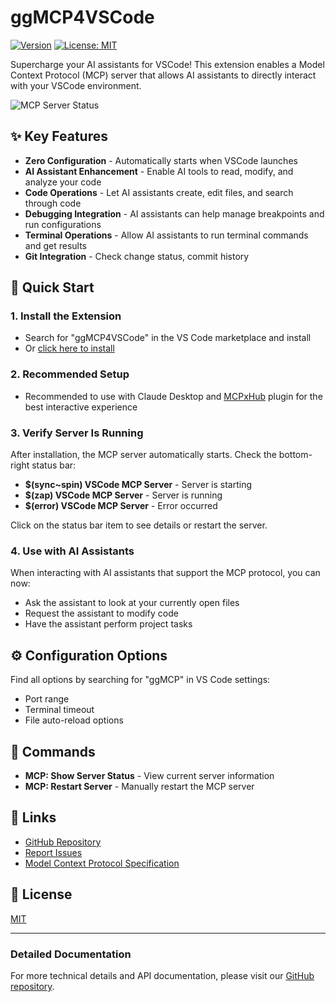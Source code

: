 # ggMCP4VSCode

[![Version](https://img.shields.io/badge/version-1.0.2-blue.svg)](https://github.com/bugstan/ggMCP4VSCode)
[![License: MIT](https://img.shields.io/badge/License-MIT-yellow.svg)](https://github.com/bugstan/ggMCP4VSCode/blob/main/LICENSE)

Supercharge your AI assistants for VSCode! This extension enables a Model Context Protocol (MCP) server that allows AI assistants to directly interact with your VSCode environment.

![MCP Server Status](https://raw.githubusercontent.com/bugstan/ggMCP4VSCode/main/images/status-bar.png)

## ✨ Key Features

- **Zero Configuration** - Automatically starts when VSCode launches
- **AI Assistant Enhancement** - Enable AI tools to read, modify, and analyze your code
- **Code Operations** - Let AI assistants create, edit files, and search through code
- **Debugging Integration** - AI assistants can help manage breakpoints and run configurations
- **Terminal Operations** - Allow AI assistants to run terminal commands and get results
- **Git Integration** - Check change status, commit history

## 🚀 Quick Start

### 1. Install the Extension

- Search for "ggMCP4VSCode" in the VS Code marketplace and install
- Or [click here to install](vscode:extension/bugstan.ggMCP4VSCode)

### 2. Recommended Setup

- Recommended to use with Claude Desktop and [MCPxHub](https://github.com/bugstan/MCPxHub) plugin for the best interactive experience

### 3. Verify Server Is Running

After installation, the MCP server automatically starts. Check the bottom-right status bar:

- **$(sync~spin) VSCode MCP Server** - Server is starting
- **$(zap) VSCode MCP Server** - Server is running
- **$(error) VSCode MCP Server** - Error occurred

Click on the status bar item to see details or restart the server.

### 4. Use with AI Assistants

When interacting with AI assistants that support the MCP protocol, you can now:
- Ask the assistant to look at your currently open files
- Request the assistant to modify code
- Have the assistant perform project tasks

## ⚙️ Configuration Options

Find all options by searching for "ggMCP" in VS Code settings:

- Port range
- Terminal timeout
- File auto-reload options

## 📄 Commands

- **MCP: Show Server Status** - View current server information
- **MCP: Restart Server** - Manually restart the MCP server

## 🔗 Links

- [GitHub Repository](https://github.com/bugstan/ggMCP4VSCode)
- [Report Issues](https://github.com/bugstan/ggMCP4VSCode/issues)
- [Model Context Protocol Specification](https://github.com/microsoft/model-context-protocol)

## 📝 License

[MIT](LICENSE)

---

### Detailed Documentation

For more technical details and API documentation, please visit our [GitHub repository](https://github.com/bugstan/ggMCP4VSCode).